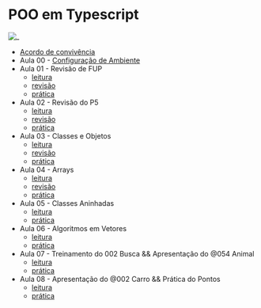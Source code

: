 # POO em Typescript

![_](https://user-images.githubusercontent.com/4747652/261453336-15fd08ae-bd69-4e17-b82b-d25f62887bee.jpg)

- [Acordo de convivência](aulas/acordo.md)
- Aula 00 - [Configuração de Ambiente](aulas/config.md)
- Aula 01 - Revisão de FUP
  - [leitura](aulas/fup-leitura.md)
  - [revisão](aulas/fup-revisao.md)
  - [prática](aulas/fup-pratica.md)
- Aula 02 - Revisão do P5
  - [leitura](aulas/p5-leitura.md)
  - [revisão](aulas/p5-revisao.md)
  - [prática](aulas/p5-pratica.md)
- Aula 03 - Classes e Objetos
  - [leitura](aulas/classes-leitura.md)
  - [revisão](aulas/classes-revisao.md)
  - [prática](aulas/classes-pratica.md)
- Aula 04 - Arrays
  - [leitura](aulas/arrays-leitura.md)
  - [revisão](aulas/arrays-revisao.md)
  - [prática](aulas/arrays-pratica.md)
- Aula 05 - Classes Aninhadas
  - [leitura](aulas/vector2d-circulo-leitura.md)
  - [prática](aulas/vector2d-circulo-pratica.md)
- Aula 06 - Algoritmos em Vetores
  - [leitura](aulas/algoritmos-vetores-leitura.md)
  - [prática](aulas/algoritmos-vetores-pratica.md)
- Aula 07 - Treinamento do 002 Busca && Apresentação do @054 Animal
  - [leitura](aulas/busca-leitura.md)
  - [prática](aulas/busca-pratica.md)
- Aula 08 - Apresentação do @002 Carro && Prática do Pontos
  - [leitura](aulas/circulos-colisao-leitura.md)
  - [prática](aulas/circulos-colisao-pratica.md)
